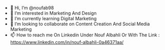 - 👋 Hi, I’m @noufab98
- 👀 I’m interested in Marketing And Design
- 🌱 I’m currently learning Digital Marketing
- 💞️ I’m looking to collaborate on Content Creation And Social Media Marketing
- 📫 How to reach me On Linkedin Under Nouf Albahli Or With The Link : https://www.linkedin.com/in/nouf-albahli-0a46371aa/

<!---
noufab98/noufab98 is a ✨ special ✨ repository because its `README.md` (this file) appears on your GitHub profile.
You can click the Preview link to take a look at your changes.
--->
